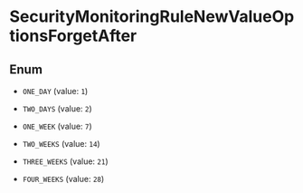 # SecurityMonitoringRuleNewValueOptionsForgetAfter

## Enum

- `ONE_DAY` (value: `1`)

- `TWO_DAYS` (value: `2`)

- `ONE_WEEK` (value: `7`)

- `TWO_WEEKS` (value: `14`)

- `THREE_WEEKS` (value: `21`)

- `FOUR_WEEKS` (value: `28`)
